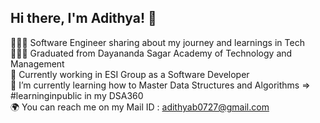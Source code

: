 ## Hi there, I'm Adithya! 👋

👨🏻‍💻 Software Engineer sharing about my journey and learnings in Tech <br/>
👨🏻‍🎓 Graduated from Dayananda Sagar Academy of Technology and Management <br/>
💼 Currently working in ESI Group as a Software Developer <br/> 
🧠 I’m currently learning how to Master Data Structures and Algorithms => #learninginpublic in my DSA360[](https://github.com/adithya0727/DSA360) <br/>
🌍 You can reach me on my Mail ID : adithyab0727@gmail.com <br/>

